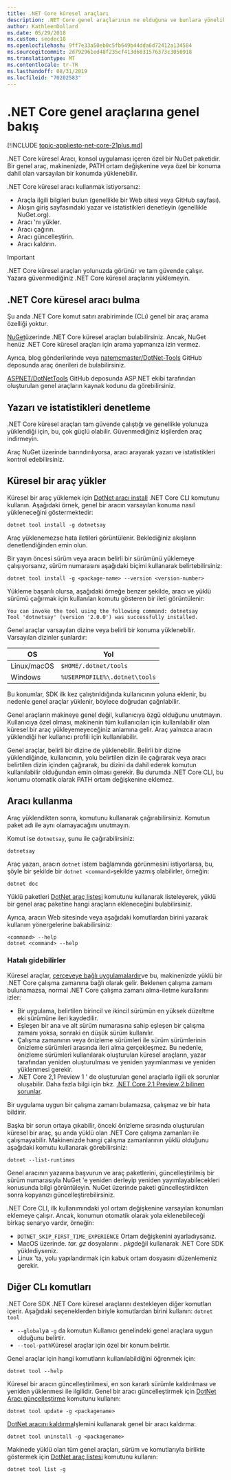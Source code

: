 ```yaml
---
title: .NET Core küresel araçları
description: .NET Core genel araçlarının ne olduğuna ve bunlara yönelik .NET Core CLI komutlarına genel bakış.
author: KathleenDollard
ms.date: 05/29/2018
ms.custom: seodec18
ms.openlocfilehash: 9ff7e33a50eb0c5fb649b44dda6d72412a134584
ms.sourcegitcommit: 2d792961ed48f235cf413d6031576373c3050918
ms.translationtype: MT
ms.contentlocale: tr-TR
ms.lasthandoff: 08/31/2019
ms.locfileid: "70202583"
---
```

# <a name="net-core-global-tools-overview"></a>.NET Core genel araçlarına genel bakış

[!INCLUDE [topic-appliesto-net-core-21plus.md](../../../includes/topic-appliesto-net-core-21plus.md)]

.NET Core küresel Aracı, konsol uygulaması içeren özel bir NuGet paketidir. Bir genel araç, makinenizde, PATH ortam değişkenine veya özel bir konuma dahil olan varsayılan bir konumda yüklenebilir.

.NET Core küresel aracı kullanmak istiyorsanız:

* Araçla ilgili bilgileri bulun (genellikle bir Web sitesi veya GitHub sayfası).
* Akışın giriş sayfasındaki yazar ve istatistikleri denetleyin (genellikle NuGet.org).
* Aracı 'nı yükler.
* Aracı çağırın.
* Aracı güncelleştirin.
* Aracı kaldırın.

> [!IMPORTANT]
> .NET Core küresel araçları yolunuzda görünür ve tam güvende çalışır. Yazara güvenmediğiniz .NET Core küresel araçlarını yüklemeyin.

## <a name="find-a-net-core-global-tool"></a>.NET Core küresel aracı bulma

Şu anda .NET Core komut satırı arabiriminde (CLı) genel bir araç arama özelliği yoktur.

[NuGet](https://www.nuget.org)üzerinde .NET Core küresel araçları bulabilirsiniz. Ancak, NuGet henüz .NET Core küresel araçları için arama yapmanıza izin vermez.

Ayrıca, blog gönderilerinde veya [natemcmaster/DotNet-Tools](https://github.com/natemcmaster/dotnet-tools) GitHub deposunda araç önerileri de bulabilirsiniz.

[ASPNET/DotNetTools](https://github.com/aspnet/DotNetTools/) GitHub deposunda ASP.NET ekibi tarafından oluşturulan genel araçların kaynak kodunu da görebilirsiniz.

## <a name="check-the-author-and-statistics"></a>Yazarı ve istatistikleri denetleme

.NET Core küresel araçları tam güvende çalıştığı ve genellikle yolunuza yüklendiği için, bu, çok güçlü olabilir. Güvenmediğiniz kişilerden araç indirmeyin.

Araç NuGet üzerinde barındırılıyorsa, aracı arayarak yazarı ve istatistikleri kontrol edebilirsiniz.

## <a name="install-a-global-tool"></a>Küresel bir araç yükler

Küresel bir araç yüklemek için [DotNet aracı install](dotnet-tool-install.md) .NET Core CLI komutunu kullanın. Aşağıdaki örnek, genel bir aracın varsayılan konuma nasıl yükleneceğini göstermektedir:

```console
dotnet tool install -g dotnetsay
```

Araç yüklenemezse hata iletileri görüntülenir. Beklediğiniz akışların denetlendiğinden emin olun.

Bir yayın öncesi sürüm veya aracın belirli bir sürümünü yüklemeye çalışıyorsanız, sürüm numarasını aşağıdaki biçimi kullanarak belirtebilirsiniz:

```console
dotnet tool install -g <package-name> --version <version-number>
```

Yükleme başarılı olursa, aşağıdaki örneğe benzer şekilde, aracı ve yüklü sürümü çağırmak için kullanılan komutu gösteren bir ileti görüntülenir:

```output
You can invoke the tool using the following command: dotnetsay
Tool 'dotnetsay' (version '2.0.0') was successfully installed.
```

Genel araçlar varsayılan dizine veya belirli bir konuma yüklenebilir. Varsayılan dizinler şunlardır:

| OS          | Yol                          |
|-------------|-------------------------------|
| Linux/macOS | `$HOME/.dotnet/tools`         |
| Windows     | `%USERPROFILE%\.dotnet\tools` |

Bu konumlar, SDK ilk kez çalıştırıldığında kullanıcının yoluna eklenir, bu nedenle genel araçlar yüklenir, böylece doğrudan çağrılabilir.

Genel araçların makineye genel değil, kullanıcıya özgü olduğunu unutmayın. Kullanıcıya özel olması, makinenin tüm kullanıcıları için kullanılabilir olan küresel bir araç yükleyemeyeceğiniz anlamına gelir. Araç yalnızca aracın yüklendiği her kullanıcı profili için kullanılabilir.

Genel araçlar, belirli bir dizine de yüklenebilir. Belirli bir dizine yüklendiğinde, kullanıcının, yolu belirtilen dizin ile çağırarak veya aracı belirtilen dizin içinden çağırarak, bu dizini da dahil ederek komutun kullanılabilir olduğundan emin olması gerekir.
Bu durumda .NET Core CLI, bu konumu otomatik olarak PATH ortam değişkenine eklemez.

## <a name="use-the-tool"></a>Aracı kullanma

Araç yüklendikten sonra, komutunu kullanarak çağırabilirsiniz. Komutun paket adı ile aynı olamayacağını unutmayın.

Komut ise `dotnetsay`, şunu ile çağırabilirsiniz:

```console
dotnetsay
```

Araç yazarı, aracın `dotnet` istem bağlamında görünmesini istiyorlarsa, bu, şöyle bir şekilde bir `dotnet <command>`şekilde yazmış olabilirler, örneğin:

```console
dotnet doc
```

Yüklü paketleri [DotNet araç listesi](dotnet-tool-list.md) komutunu kullanarak listeleyerek, yüklü bir genel araç paketine hangi araçların ekleneceğini bulabilirsiniz.

Ayrıca, aracın Web sitesinde veya aşağıdaki komutlardan birini yazarak kullanım yönergelerine bakabilirsiniz:

```console
<command> --help
dotnet <command> --help
```

### <a name="what-could-go-wrong"></a>Hatalı gidebilirler

Küresel araçlar, [çerçeveye bağlı uygulamalardır](../deploying/index.md#framework-dependent-deployments-fdd)ve bu, makinenizde yüklü bir .NET Core çalışma zamanına bağlı olarak gelir. Beklenen çalışma zamanı bulunamazsa, normal .NET Core çalışma zamanı alma-iletme kurallarını izler:

* Bir uygulama, belirtilen birincil ve ikincil sürümün en yüksek düzeltme eki sürümüne ileri kaydedilir.
* Eşleşen bir ana ve alt sürüm numarasına sahip eşleşen bir çalışma zamanı yoksa, sonraki en düşük sürüm kullanılır.
* Çalışma zamanının veya önizleme sürümleri ile sürüm sürümlerinin önizleme sürümleri arasında ileri alma gerçekleşmez. Bu nedenle, önizleme sürümleri kullanılarak oluşturulan küresel araçların, yazar tarafından yeniden oluşturulması ve yeniden yayımlanması ve yeniden yüklenmesi gerekir.
* .NET Core 2,1 Preview 1 ' de oluşturulan genel araçlarla ilgili ek sorunlar oluşabilir. Daha fazla bilgi için bkz. [.NET Core 2,1 Preview 2 bilinen sorunlar](https://github.com/dotnet/core/blob/master/release-notes/2.1/Preview/2.1.0-preview2-known-issues.md).

Bir uygulama uygun bir çalışma zamanı bulamazsa, çalışmaz ve bir hata bildirir.

Başka bir sorun ortaya çıkabilir, önceki önizleme sırasında oluşturulan küresel bir araç, şu anda yüklü olan .NET Core çalışma zamanları ile çalışmayabilir. Makinenizde hangi çalışma zamanlarının yüklü olduğunu aşağıdaki komutu kullanarak görebilirsiniz:

```console
dotnet --list-runtimes
```

Genel aracının yazarına başvurun ve araç paketlerini, güncelleştirilmiş bir sürüm numarasıyla NuGet 'e yeniden derleyip yeniden yayımlayabilecekleri konusunda bilgi görüntüleyin. NuGet üzerinde paketi güncelleştirdikten sonra kopyanızı güncelleştirebilirsiniz.

.NET Core CLI, ilk kullanımındaki yol ortam değişkenine varsayılan konumları eklemeye çalışır. Ancak, konumun otomatik olarak yola eklenebileceği birkaç senaryo vardır, örneğin:

* `DOTNET_SKIP_FIRST_TIME_EXPERIENCE` Ortam değişkenini ayarladıysanız.
* MacOS üzerinde. *tar. gz* dosyalarını *. pkg*değil kullanarak .NET Core SDK yüklediyseniz.
* Linux 'ta, yolu yapılandırmak için kabuk ortam dosyasını düzenlemeniz gerekir.

## <a name="other-cli-commands"></a>Diğer CLı komutları

.NET Core SDK .NET Core küresel araçlarını destekleyen diğer komutları içerir. Aşağıdaki seçeneklerden biriyle komutlardan birini kullanın: `dotnet tool`

* `--global`ya `-g` da komutun Kullanıcı genelindeki genel araçlara uygun olduğunu belirtir.
* `--tool-path`Küresel araçlar için özel bir konum belirtir.

Genel araçlar için hangi komutların kullanılabildiğini öğrenmek için:

```console
dotnet tool --help
```

Küresel bir aracın güncelleştirilmesi, en son kararlı sürümle kaldırılması ve yeniden yüklenmesi ile ilgilidir. Genel bir aracı güncelleştirmek için [DotNet Aracı güncelleştirme](dotnet-tool-update.md) komutunu kullanın:

```console
dotnet tool update -g <packagename>
```

[DotNet aracını kaldırma](dotnet-tool-uninstall.md)Işlemini kullanarak genel bir aracı kaldırma:

```console
dotnet tool uninstall -g <packagename>
```

Makinede yüklü olan tüm genel araçları, sürüm ve komutlarıyla birlikte göstermek için [DotNet araç listesi](dotnet-tool-list.md) komutunu kullanın:

```console
dotnet tool list -g
```
